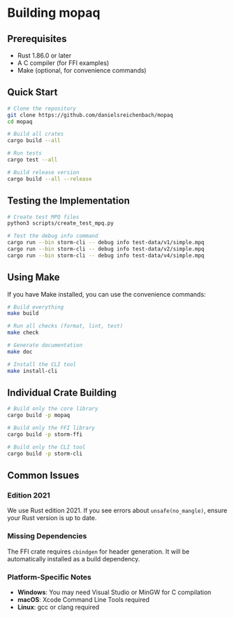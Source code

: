 # Building mopaq

## Prerequisites

- Rust 1.86.0 or later
- A C compiler (for FFI examples)
- Make (optional, for convenience commands)

## Quick Start

```bash
# Clone the repository
git clone https://github.com/danielsreichenbach/mopaq
cd mopaq

# Build all crates
cargo build --all

# Run tests
cargo test --all

# Build release version
cargo build --all --release
```

## Testing the Implementation

```bash
# Create test MPQ files
python3 scripts/create_test_mpq.py

# Test the debug info command
cargo run --bin storm-cli -- debug info test-data/v1/simple.mpq
cargo run --bin storm-cli -- debug info test-data/v2/simple.mpq
cargo run --bin storm-cli -- debug info test-data/v4/simple.mpq
```

## Using Make

If you have Make installed, you can use the convenience commands:

```bash
# Build everything
make build

# Run all checks (format, lint, test)
make check

# Generate documentation
make doc

# Install the CLI tool
make install-cli
```

## Individual Crate Building

```bash
# Build only the core library
cargo build -p mopaq

# Build only the FFI library
cargo build -p storm-ffi

# Build only the CLI tool
cargo build -p storm-cli
```

## Common Issues

### Edition 2021

We use Rust edition 2021. If you see errors about `unsafe(no_mangle)`, ensure your Rust version is up to date.

### Missing Dependencies

The FFI crate requires `cbindgen` for header generation. It will be automatically installed as a build dependency.

### Platform-Specific Notes

- **Windows**: You may need Visual Studio or MinGW for C compilation
- **macOS**: Xcode Command Line Tools required
- **Linux**: gcc or clang required

